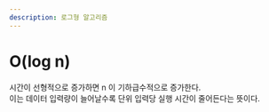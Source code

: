 ```yaml
---
description: 로그형 알고리즘
---
```


# O(log n)

시간이 선형적으로 증가하면 n 이 기하급수적으로 증가한다.\
이는 데이터 입력량이 늘어날수록 단위 입력당 실행 시간이 줄어든다는 뜻이다.




